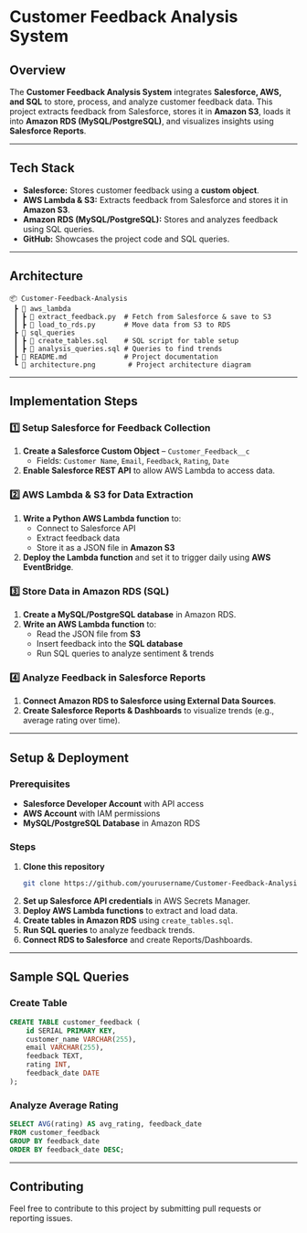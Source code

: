 # Customer Feedback Analysis System

## Overview
The **Customer Feedback Analysis System** integrates **Salesforce, AWS, and SQL** to store, process, and analyze customer feedback data. This project extracts feedback from Salesforce, stores it in **Amazon S3**, loads it into **Amazon RDS (MySQL/PostgreSQL)**, and visualizes insights using **Salesforce Reports**.

---

## Tech Stack
- **Salesforce:** Stores customer feedback using a **custom object**.
- **AWS Lambda & S3:** Extracts feedback from Salesforce and stores it in **Amazon S3**.
- **Amazon RDS (MySQL/PostgreSQL):** Stores and analyzes feedback using SQL queries.
- **GitHub:** Showcases the project code and SQL queries.

---

## Architecture
```
📦 Customer-Feedback-Analysis
 ┣ 📂 aws_lambda
 ┃ ┣ 📜 extract_feedback.py  # Fetch from Salesforce & save to S3
 ┃ ┣ 📜 load_to_rds.py       # Move data from S3 to RDS
 ┣ 📂 sql_queries
 ┃ ┣ 📜 create_tables.sql    # SQL script for table setup
 ┃ ┣ 📜 analysis_queries.sql # Queries to find trends
 ┣ 📜 README.md              # Project documentation
 ┗ 📜 architecture.png        # Project architecture diagram
```

---

## Implementation Steps

### 1️⃣ Setup Salesforce for Feedback Collection
1. **Create a Salesforce Custom Object** – `Customer_Feedback__c`
   - Fields: `Customer Name`, `Email`, `Feedback`, `Rating`, `Date`
2. **Enable Salesforce REST API** to allow AWS Lambda to access data.

### 2️⃣ AWS Lambda & S3 for Data Extraction
1. **Write a Python AWS Lambda function** to:
   - Connect to Salesforce API
   - Extract feedback data
   - Store it as a JSON file in **Amazon S3**
2. **Deploy the Lambda function** and set it to trigger daily using **AWS EventBridge**.

### 3️⃣ Store Data in Amazon RDS (SQL)
1. **Create a MySQL/PostgreSQL database** in Amazon RDS.
2. **Write an AWS Lambda function** to:
   - Read the JSON file from **S3**
   - Insert feedback into the **SQL database**
   - Run SQL queries to analyze sentiment & trends

### 4️⃣ Analyze Feedback in Salesforce Reports
1. **Connect Amazon RDS to Salesforce using External Data Sources**.
2. **Create Salesforce Reports & Dashboards** to visualize trends (e.g., average rating over time).

---

## Setup & Deployment
### Prerequisites
- **Salesforce Developer Account** with API access
- **AWS Account** with IAM permissions
- **MySQL/PostgreSQL Database** in Amazon RDS

### Steps
1. **Clone this repository**
   ```sh
   git clone https://github.com/yourusername/Customer-Feedback-Analysis.git
   ```
2. **Set up Salesforce API credentials** in AWS Secrets Manager.
3. **Deploy AWS Lambda functions** to extract and load data.
4. **Create tables in Amazon RDS** using `create_tables.sql`.
5. **Run SQL queries** to analyze feedback trends.
6. **Connect RDS to Salesforce** and create Reports/Dashboards.

---

## Sample SQL Queries
### Create Table
```sql
CREATE TABLE customer_feedback (
    id SERIAL PRIMARY KEY,
    customer_name VARCHAR(255),
    email VARCHAR(255),
    feedback TEXT,
    rating INT,
    feedback_date DATE
);
```
### Analyze Average Rating
```sql
SELECT AVG(rating) AS avg_rating, feedback_date
FROM customer_feedback
GROUP BY feedback_date
ORDER BY feedback_date DESC;
```

---

## Contributing
Feel free to contribute to this project by submitting pull requests or reporting issues.

